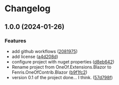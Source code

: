 # Changelog

## 1.0.0 (2024-01-26)


### Features

* add github workflows ([2081975](https://github.com/fenrisdotio/Fenris.OneOfContrib.Blazor/commit/2081975c9a446c57247afb7e100e14b5d066f79f))
* add license ([a4d208d](https://github.com/fenrisdotio/Fenris.OneOfContrib.Blazor/commit/a4d208d531e415128b1ba88fea7008e6b6e0c921))
* configure project with nuget properties ([d8eb642](https://github.com/fenrisdotio/Fenris.OneOfContrib.Blazor/commit/d8eb6424e7079aac9402e6db707088e14b738a5f))
* Rename project from OneOf.Extensions.Blazor to Fenris.OneOfContrib.Blazor ([b9f1fc2](https://github.com/fenrisdotio/Fenris.OneOfContrib.Blazor/commit/b9f1fc252435aee5afaa5805ece329272deca135))
* version 0.1 of the project done... I think. ([57d798f](https://github.com/fenrisdotio/Fenris.OneOfContrib.Blazor/commit/57d798f77d69e39b3632609bcca94696a0f02dc9))
